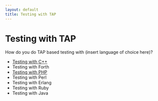 ```yaml
---
layout: default
title: Testing with TAP
---
```


# Testing with TAP

How do you do TAP based testing with (insert language of choice here)?

-    [Testing with C++](/Testing_with_TAP/c-plus-plus.html)
-    Testing with Forth
-    [Testing with PHP](/Testing_with_TAP/php.html)
-    Testing with Perl
-    Testing with Erlang
-    Testing with Ruby
-    Testing with Java
